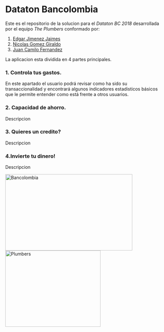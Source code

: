 # Dataton Bancolombia

Este es el repositorio de la solucion para el *_Dataton BC 2018_* desarrollada por el equipo *_The Plumbers_* conformado por:

1. [Edgar Jimenez Jaimes](https://github.com/eljimenezj)
2. [Nicolas Gomez Giraldo](https://github.com/nicolasggiraldo)
3. [Juan Camilo Fernandez](https://github.com/jcfernandezp) 

La aplicacion esta dividida en 4 partes principales.

### 1. Controla tus gastos.

En este apartado el usuario podrá revisar como ha sido su transaccionalidad y encontrará algunos indicadores estadisticos básicos que le permite entender como está frente a otros usuarios.

### 2. Capacidad de ahorro.

Descripcion

### 3. Quieres un credito?

Descripcion

### 4.Invierte tu dinero!

Descripcion


<img src="https://www.grupobancolombia.com/wps/wcm/connect/050251d9-15cc-48a1-8b81-0b94a79b3282/logo-bancolombia.png?MOD=AJPERES&CACHEID=ROOTWORKSPACE-050251d9-15cc-48a1-8b81-0b94a79b3282-men-kU7" alt="Bancolombia" width="400" height="240"/> <img src="https://png2.kisspng.com/sh/3ba3ea652870af325905a191557adfc5/L0KzQYm3V8A0N6t0fpH0aYP2gLBuTfFlaZ9mReVALYTog7r6ggQueJ16hdRucj38grbwkr1mdl5Aed13LXnveX79gfxtbZt0ReJ1dX3ldcP6TcVjO5M3eaoBMUSzcYOATsUyOmQ1SKg9MUW2QIe3VME3PmE9SqM3cH7q/kisspng-adana-su-tesisat-plumber-yreir-en-yakn-ili-vallejo-plumbers-5b3b2a86140a27.5123006415306041660821.png" alt="Plumbers" width="300" height="240"/>
